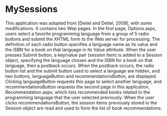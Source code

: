 # MySessions
This application was adopted from [Deitel and Deitel, 2009], with some modifications. It contains two Wep pages. In the first page, Options.aspx, users select a favorite programming language from a group of 5 radio buttons and submit the XHTML form to the Web server for processing. The definition of each radio button specifies a language name as its value and the ISBN for a book on that language in its Value attribute. When the user presses Submit button, a key/value pair (session item) is added to a Session object, specifying the language chosen and the ISBN for a book on that language, then a postback occurs. When the postback occurs, the radio button list and the submit button used to select a language are hidden, and two buttons, languageButton and recommendationsButton, are displayed. Clicking languageButton requests this page to select another language, and recommendationsButton requests the second page in this application, Recommendation.aspx, which lists recommended books related to the programming language that the user selected previously. When the user clicks recommendationsButton, the session items previously stored in the Session object are read and used to form the list of book recommendations.
